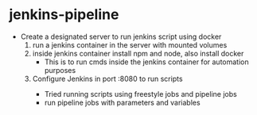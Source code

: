 ﻿# jenkins-pipeline

- Create a designated server to run jenkins script using docker
  1) run a jenkins container in the server with mounted volumes 
  2) inside jenkins container install npm and node, also install docker
      - This is to run cmds inside the jenkins container for automation purposes
  3) Configure Jenkins in port <server>:8080 to run scripts 
      - Tried running scripts using freestyle jobs and pipeline jobs
      - run pipeline jobs with parameters and variables
